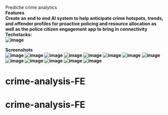 Predictie crime analytics<b><br>
Features<b><br>
Create an end to end AI system to help anticipate crime hotspots, trends, and offender profiles for proactive policing and resource allocation as well as the police citizen engagement app to bring in connectivity
<br>
Techstacks:<br>
![image](https://github.com/MithileshEN/KSP-frontend/assets/87403588/7b6d7cdd-0670-44aa-8a9e-841fd57d2683)

Screenshots<br>
![image](https://github.com/MithileshEN/KSP-frontend/assets/87403588/d3012843-d6e5-4130-aeb8-7ee6a48b8de5)
![image](https://github.com/MithileshEN/KSP-frontend/assets/87403588/c012ff1f-a49a-4f9b-b303-5e39bf119ebd)
![image](https://github.com/MithileshEN/KSP-frontend/assets/87403588/c9866c3c-a714-42e0-bbe0-9c7c5b80707f)
![image](https://github.com/MithileshEN/KSP-frontend/assets/87403588/8ce12614-b3e6-41d1-a779-b4784d58dc44)
![image](https://github.com/MithileshEN/KSP-frontend/assets/87403588/6262dfb5-e84a-444f-bf38-94f094315fbe)
![image](https://github.com/MithileshEN/KSP-frontend/assets/87403588/a67297dd-7285-4d19-a639-65f610a1442f)
![image](https://github.com/MithileshEN/KSP-frontend/assets/87403588/5bfd19fd-268a-44ca-bb10-a132c8bb99ce)
![image](https://github.com/MithileshEN/KSP-frontend/assets/87403588/48cd1df6-073f-47a8-b320-e18f7e1ca142)
![image](https://github.com/MithileshEN/KSP-frontend/assets/87403588/2c68f913-a681-4c1d-bd88-0da8b82c633c)
![image](https://github.com/MithileshEN/KSP-frontend/assets/87403588/06617fce-bc72-4d9e-ab2d-ebbce52e95ff)
![image](https://github.com/MithileshEN/KSP-frontend/assets/87403588/155f3bf0-71d1-4e5d-975e-9d939d903e78)
![image](https://github.com/MithileshEN/KSP-frontend/assets/87403588/02467df2-b1a8-4f89-9201-864c3f9a506a)
![image](https://github.com/MithileshEN/KSP-frontend/assets/87403588/6acf63ee-99bf-4f0f-b753-c4c9d7e01437)















# crime-analysis-FE
# crime-analysis-FE
